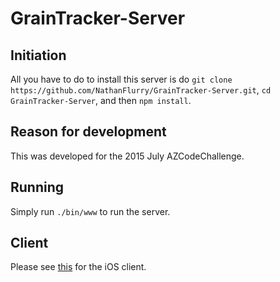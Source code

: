 # GrainTracker-Server

## Initiation
All you have to do to install this server is do `git clone https://github.com/NathanFlurry/GrainTracker-Server.git`, `cd GrainTracker-Server`, and then `npm install`.

## Reason for development
This was developed for the 2015 July AZCodeChallenge.

## Running
Simply run `./bin/www` to run the server.

## Client
Please see [this](https://github.com/NathanFlurry/GrainTracker-iOS) for the iOS client.
